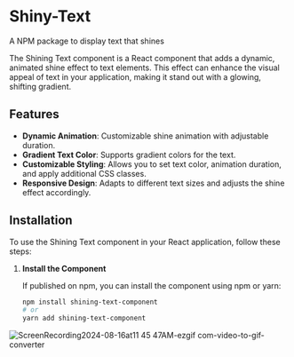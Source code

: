 # Shiny-Text

A NPM package to display text that shines

The Shining Text component is a React component that adds a dynamic, animated shine effect to text elements. This effect can enhance the visual appeal of text in your application, making it stand out with a glowing, shifting gradient.

## Features

- **Dynamic Animation**: Customizable shine animation with adjustable duration.
- **Gradient Text Color**: Supports gradient colors for the text.
- **Customizable Styling**: Allows you to set text color, animation duration, and apply additional CSS classes.
- **Responsive Design**: Adapts to different text sizes and adjusts the shine effect accordingly.

## Installation

To use the Shining Text component in your React application, follow these steps:

1. **Install the Component**

   If published on npm, you can install the component using npm or yarn:

   ```bash
   npm install shining-text-component
   # or
   yarn add shining-text-component
   ```
![ScreenRecording2024-08-16at11 45 47AM-ezgif com-video-to-gif-converter](https://github.com/user-attachments/assets/47b2e461-db9e-42d8-baf0-5a32bd3490b7)
